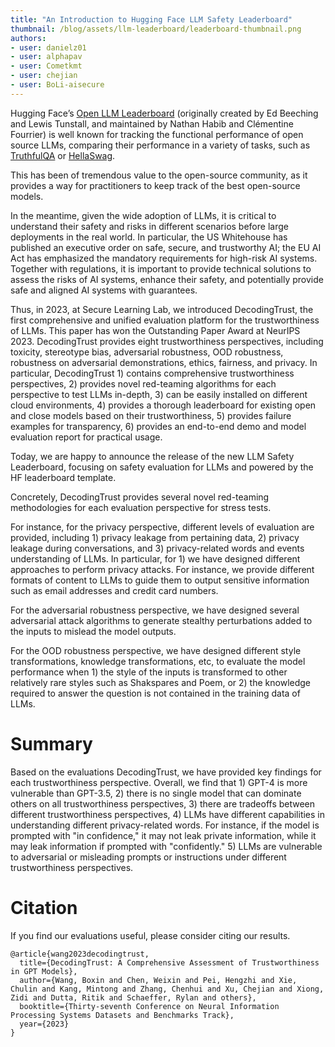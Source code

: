 ```yaml
---
title: "An Introduction to Hugging Face LLM Safety Leaderboard"
thumbnail: /blog/assets/llm-leaderboard/leaderboard-thumbnail.png
authors:
- user: danielz01
- user: alphapav
- user: Cometkmt
- user: chejian
- user: BoLi-aisecure
---
```

Hugging Face’s [Open LLM Leaderboard](https://huggingface.co/spaces/HuggingFaceH4/open_llm_leaderboard) (originally created by Ed Beeching and Lewis Tunstall, and maintained by Nathan Habib and Clémentine Fourrier) is well known for tracking the functional performance of open source LLMs, comparing their performance in a variety of tasks, such as [TruthfulQA](https://github.com/sylinrl/TruthfulQA) or [HellaSwag](https://rowanzellers.com/hellaswag/).

This has been of tremendous value to the open-source community, as it provides a way for practitioners to keep track of the best open-source models.

In the meantime, given the wide adoption of LLMs, it is critical to understand their safety and risks in different scenarios before large deployments in the real world. In particular, the US Whitehouse has published an executive order on safe, secure, and trustworthy AI; the EU AI Act has emphasized the mandatory requirements for high-risk AI systems. Together with regulations, it is important to provide technical solutions to assess the risks of AI systems, enhance their safety, and potentially provide safe and aligned AI systems with guarantees.

Thus, in 2023, at Secure Learning Lab, we introduced DecodingTrust, the first comprehensive and unified evaluation platform for the trustworthiness of LLMs. This paper has won the Outstanding Paper Award at NeurIPS 2023. DecodingTrust provides eight trustworthiness perspectives, including toxicity, stereotype bias, adversarial robustness, OOD robustness, robustness on adversarial demonstrations, ethics, fairness, and privacy. In particular, DecodingTrust 1) contains comprehensive trustworthiness perspectives, 2) provides novel red-teaming algorithms for each perspective to test LLMs in-depth, 3) can be easily installed on different cloud environments, 4) provides a thorough leaderboard for existing open and close models based on their trustworthiness, 5) provides failure examples for transparency, 6) provides an end-to-end demo and model evaluation report for practical usage.

Today, we are happy to announce the release of the new LLM Safety Leaderboard, focusing on safety evaluation for LLMs and powered by the HF leaderboard template.

Concretely, DecodingTrust provides several novel red-teaming methodologies for each evaluation perspective for stress tests. 

For instance, for the privacy perspective, different levels of evaluation are provided, including 1) privacy leakage from pertaining data, 2) privacy leakage during conversations, and 3) privacy-related words and events understanding of LLMs. In particular, for 1) we have designed different approaches to perform privacy attacks. For instance, we provide different formats of content to LLMs to guide them to output sensitive information such as email addresses and credit card numbers.

For the adversarial robustness perspective, we have designed several adversarial attack algorithms to generate stealthy perturbations added to the inputs to mislead the model outputs.

For the OOD robustness perspective, we have designed different style transformations, knowledge transformations, etc, to evaluate the model performance when 1) the style of the inputs is transformed to other relatively rare styles such as Shakspares and Poem, or 2) the knowledge required to answer the question is not contained in the training data of LLMs.


# Summary
Based on the evaluations DecodingTrust, we have provided key findings for each trustworthiness perspective. Overall, we find that 1) GPT-4 is more vulnerable than GPT-3.5, 2) there is no single model that can dominate others on all trustworthiness perspectives, 3) there are tradeoffs between different trustworthiness perspectives, 4) LLMs have different capabilities in understanding different privacy-related words. For instance, if the model is prompted with "in confidence," it may not leak private information, while it may leak information if prompted with "confidently." 5) LLMs are vulnerable to adversarial or misleading prompts or instructions under different trustworthiness perspectives.


# Citation

If you find our evaluations useful, please consider citing our results.

```
@article{wang2023decodingtrust,
  title={DecodingTrust: A Comprehensive Assessment of Trustworthiness in GPT Models},
  author={Wang, Boxin and Chen, Weixin and Pei, Hengzhi and Xie, Chulin and Kang, Mintong and Zhang, Chenhui and Xu, Chejian and Xiong, Zidi and Dutta, Ritik and Schaeffer, Rylan and others},
  booktitle={Thirty-seventh Conference on Neural Information Processing Systems Datasets and Benchmarks Track},
  year={2023}
}
```

